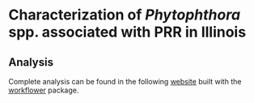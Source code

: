# Characterization of _Phytophthora_ spp. associated with PRR in Illinois

## Analysis
Complete analysis can be found in the following [website](https://danielcerritos.github.io/phytophthora/02_analysis_phytophtora-spp-survey.html) built with the [workflower](https://jdblischak.github.io/workflowr/) package. 
